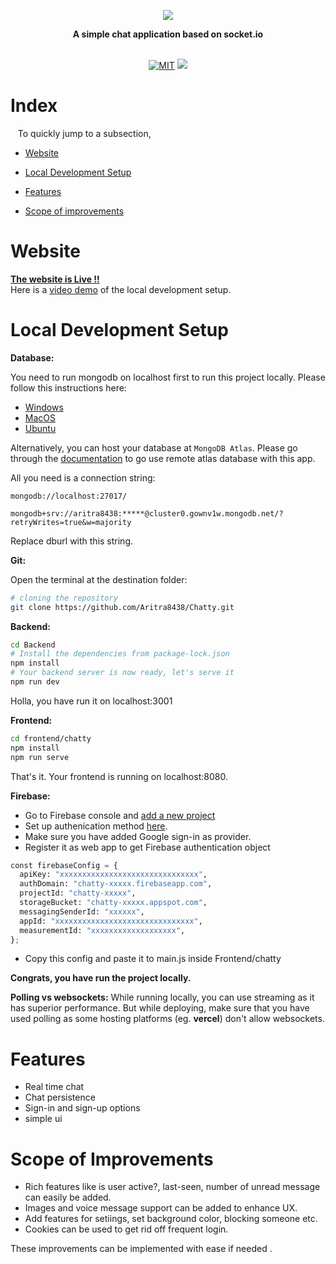 <p align="center">
    <img src="https://github.com/Aritra8438/GSoC_archive/assets/64671908/6e44b0f9-8dbd-421d-9763-8d1a402299d0">    
</p>
<p align="center"><b>A simple chat application based on socket.io</b></p>
<p align="center">
  <br>
  <a href="https://github.com/Aritra8438/Demo_E-commerce_Site/tree/master"><img src="https://img.shields.io/badge/LICENSE-MIT-green" alt="MIT" /></a>    
  <a href="#">
    <img src="https://badges.frapsoft.com/os/v1/open-source.png?v=103">
  </a>
</p>


# Index <br>
&nbsp;&nbsp;&nbsp;To quickly jump to a subsection, 
* [Website](https://github.com/Aritra8438/Chatty/tree/main#website-the-website-is-live)             
                
* [Local Development Setup](https://github.com/Aritra8438/Chatty/tree/main#local-development-setup)                
                
* [Features](https://github.com/Aritra8438/Chatty/tree/main#features)                
                
* [Scope of improvements](https://github.com/Aritra8438/Chatty/tree/main#scope-of-improvements)

# Website <br>
<a href="https://aritra8438.github.io/Chatty/"><strong>The website is Live !!</strong></a>
<br>
Here is a [video demo](https://www.youtube.com/watch?v=Ex2_z9XPSmE) of the local development setup.

 
# Local Development Setup

**Database:**

You need to run mongodb on localhost first to run this project locally.
Please follow this instructions here: 
- [Windows](https://stackoverflow.com/questions/20796714/how-do-i-start-mongo-db-from-windows)
- [MacOS](https://kb.objectrocket.com/mongo-db/start-mongodb-mac-how-to-start-mongodb-on-a-mac-438)
- [Ubuntu](https://www.mongodb.com/docs/manual/tutorial/install-mongodb-on-ubuntu/)

Alternatively, you can host your database at `MongoDB Atlas`.
Please go through the [documentation](https://www.mongodb.com/docs/atlas/app-services/apps/) to go use remote atlas database with this app.

All you need is a connection string:

`mongodb://localhost:27017/`

`mongodb+srv://aritra8438:*****@cluster0.gownv1w.mongodb.net/?retryWrites=true&w=majority`

Replace dburl with this string.

**Git:**

Open the terminal at the destination folder:
```bash
# cloning the repository
git clone https://github.com/Aritra8438/Chatty.git
```

**Backend:**
```bash
cd Backend
# Install the dependencies from package-lock.json
npm install 
# Your backend server is now ready, let's serve it
npm run dev
```

Holla, you have run it on localhost:3001
 
 **Frontend:**
 
 ```bash
 cd frontend/chatty
 npm install
 npm run serve
 ```
 That's it. Your frontend is running on localhost:8080. 
 
 **Firebase:**
 
 - Go to Firebase console and [add a new project](https://console.firebase.google.com/u/0/) 
 - Set up authenication method [here](https://console.firebase.google.com/u/0/project/chatty-52aa7/authentication/providers).
 - Make sure you have added Google sign-in as provider.
 - Register it as web app to get Firebase authentication object  

```python
const firebaseConfig = {
  apiKey: "xxxxxxxxxxxxxxxxxxxxxxxxxxxxxxx",
  authDomain: "chatty-xxxxx.firebaseapp.com",
  projectId: "chatty-xxxxx",
  storageBucket: "chatty-xxxxx.appspot.com",
  messagingSenderId: "xxxxxx",
  appId: "xxxxxxxxxxxxxxxxxxxxxxxxxxxxxxx",
  measurementId: "xxxxxxxxxxxxxxxxxxx",
};
```

- Copy this config and paste it to main.js inside Frontend/chatty


**Congrats, you have run the project locally.**

**Polling vs websockets:**
While running locally, you can use streaming as it has superior performance.
But while deploying, make sure that you have used polling as some hosting platforms (eg. **vercel**) don't allow websockets.
 

# Features

- Real time chat
- Chat persistence
- Sign-in and sign-up options
- simple ui


# Scope of Improvements

- Rich features like is user active?, last-seen, number of unread message can easily be added.
- Images and voice message support can be added to enhance UX.
- Add features for setiings, set background color, blocking someone etc.
- Cookies can be used to get rid off frequent login.

These improvements can be implemented with ease if needed .


 
 
 
